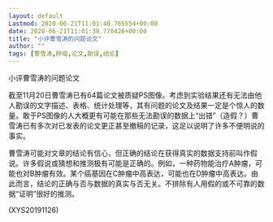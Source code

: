 ```yaml
---
layout: default
Lastmod: 2020-06-21T11:01:40.765554+00:00
date: 2020-06-21T11:01:38.770426+00:00
title: "小评曹雪涛的问题论文"
author: ""
tags: [曹雪涛,肿瘤,论文,勘误,结论]
---
```


小评曹雪涛的问题论文

截至11月20日曹雪涛已有64篇论文被质疑PS图像。考虑到实验结果还有无法由他人勘误的文字描述、表格、统计处理等，其有问题的论文及结果一定是个惊人的数量。敢于PS图像的人大概更有可能在那些无法勘误的数据上“出错”（造假？）曹雪涛已有多次对已发表的论文更正甚至撤稿的记录，这足以说明了许多不便明说的事实。

曹雪涛可能对文章的结论有信心，但正确的结论在获得真实的数据支持前叫作假说。许多假说或猜想和推测极有可能是正确的。例如，一种药物能治疗A肿瘤，可能也对B肿瘤有效。某个癌基因在C肿瘤中高表达，可能也在D肿瘤中高表达。由此而言，结论的正确与否与数据的真实与否无关。不排除有人用假的或不可靠的数据“证明”很好的推测。

(XYS20191126)

